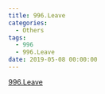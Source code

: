 ```yaml
---
title: 996.Leave
categories:
  - Others
tags:
  - 996
  - 996.Leave
date: 2019-05-08 00:00:00
---
```


[996.Leave](https://623637646.github.io/996.Leave/)